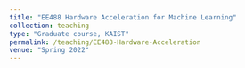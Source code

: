 ```yaml
---
title: "EE488 Hardware Acceleration for Machine Learning"
collection: teaching
type: "Graduate course, KAIST"
permalink: /teaching/EE488-Hardware-Acceleration
venue: "Spring 2022"
---
```

